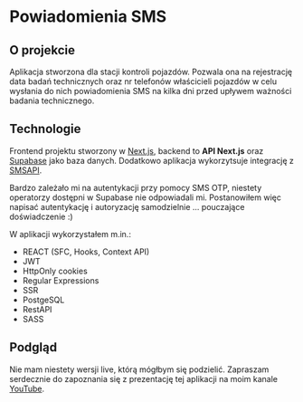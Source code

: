 # Powiadomienia SMS

## O projekcie

Aplikacja stworzona dla stacji kontroli pojazdów. Pozwala ona na rejestrację data badań technicznych oraz nr telefonów właścicieli pojazdów w celu wysłania do nich powiadomienia SMS na kilka dni przed upływem ważności badania technicznego.

## Technologie

Frontend projektu stworzony w [Next.js](https://nextjs.org/), backend to **API Next.js** oraz [Supabase](https://supabase.com/) jako baza danych. Dodatkowo aplikacja wykorzytsuje integrację z [SMSAPI](https://www.smsapi.pl/).

Bardzo zależało mi na autentykacji przy pomocy SMS OTP, niestety operatorzy dostępni w Supabase nie odpowiadali mi. Postanowiłem więc napisać autentykację i autoryzację samodzielnie ... pouczające doświadczenie :)

W aplikacji wykorzystałem m.in.:

- REACT (SFC, Hooks, Context API)
- JWT
- HttpOnly cookies
- Regular Expressions
- SSR
- PostgeSQL
- RestAPI
- SASS

## Podgląd

Nie mam niestety wersji live, którą mógłbym się podzielić. Zapraszam serdecznie do zapoznania się z prezentację tej aplikacji na moim kanale [YouTube](https://www.youtube.com/watch?v=4jKnqLMLHPQ).

